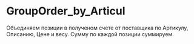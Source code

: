 # GroupOrder_by_Articul

Объединяем позиции в полученом счете от поставщика по Артикулу, Описанию, Цене и весу.
Сумму по каждой позиции суммируем.

